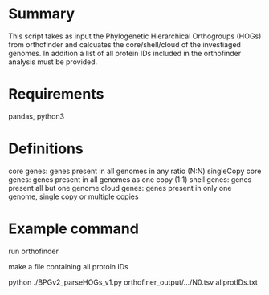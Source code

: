 # Summary
This script takes as input the Phylogenetic Hierarchical Orthogroups (HOGs) from orthofinder and calcuates the core/shell/cloud of the investiaged genomes. In addition a list of all protein IDs included in the orthofinder analysis must be provided. 

# Requirements
pandas, python3 

# Definitions
core genes: genes present in all genomes in any ratio (N:N)
singleCopy core genes: genes present in all genomes as one copy (1:1)
shell genes: genes present all but one genome
cloud genes: genes present in only one genome, single copy or multiple copies

# Example command
run orthofinder

make a file containing all protoin IDs

python ./BPGv2_parseHOGs_v1.py orthofiner_output/.../N0.tsv allprotIDs.txt



